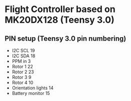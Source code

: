Flight Controller based on MK20DX128 (Teensy 3.0)
=================================================

PIN setup (Teensy 3.0 pin numbering)
------------------------------------
  - I2C SCL 19
  - I2C SDA 18
  - PPM in 3
  - Rotor 1 22
  - Rotor 2 23
  - Rotor 3 9
  - Rotor 4 10
  - Orientation lights 14
  - Battery monitor 15